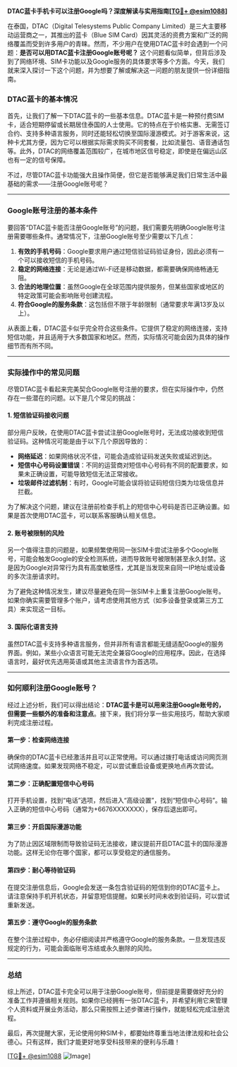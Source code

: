 **DTAC蓝卡手机卡可以注册Google吗？深度解读与实用指南[[TG💪+ @esim1088](https://t.me/s/esim1088)]**

在泰国，DTAC（Digital Telesystems Public Company Limited）是三大主要移动运营商之一，其推出的蓝卡（Blue SIM Card）因其灵活的资费方案和广泛的网络覆盖而受到许多用户的青睐。然而，不少用户在使用DTAC蓝卡时会遇到一个问题：**是否可以用DTAC蓝卡注册Google账号呢？** 这个问题看似简单，但背后涉及到了网络环境、SIM卡功能以及Google服务的具体要求等多个方面。今天，我们就来深入探讨一下这个问题，并为想要了解或解决这一问题的朋友提供一份详细指南。

### DTAC蓝卡的基本情况

首先，让我们了解一下DTAC蓝卡的一些基本信息。DTAC蓝卡是一种预付费SIM卡，适合短期停留或长期居住泰国的人士使用。它的特点在于价格实惠、无需签订合约、支持多种语言服务，同时还能轻松切换至国际漫游模式。对于游客来说，这种卡尤其方便，因为它可以根据实际需求购买不同套餐，比如流量包、语音通话包等。此外，DTAC的网络覆盖范围较广，在城市地区信号稳定，即使是在偏远山区也有一定的信号保障。

不过，尽管DTAC蓝卡功能强大且操作简便，但它是否能够满足我们日常生活中最基础的需求——注册Google账号呢？

---

### Google账号注册的基本条件

要回答“DTAC蓝卡能否注册Google账号”的问题，我们需要先明确Google账号注册需要哪些条件。通常情况下，注册Google账号至少需要以下几点：

1. **有效的手机号码**：Google要求用户通过短信验证码验证身份，因此必须有一个可以接收短信的手机号码。
2. **稳定的网络连接**：无论是通过Wi-Fi还是移动数据，都需要确保网络畅通无阻。
3. **合法的地理位置**：虽然Google在全球范围内提供服务，但某些国家或地区的特定政策可能会影响账号创建流程。
4. **符合Google的服务条款**：这包括但不限于年龄限制（通常要求年满13岁及以上）。

从表面上看，DTAC蓝卡似乎完全符合这些条件。它提供了稳定的网络连接，支持短信功能，并且适用于大多数国家和地区。然而，实际情况可能会因为具体的操作细节而有所不同。

---

### 实际操作中的常见问题

尽管DTAC蓝卡看起来完美契合Google账号注册的要求，但在实际操作中，仍然存在一些潜在的问题。以下是几个常见的挑战：

#### 1. 短信验证码接收问题
部分用户反映，在使用DTAC蓝卡尝试注册Google账号时，无法成功接收到短信验证码。这种情况可能是由于以下几个原因导致的：
   - **网络延迟**：如果网络状况不佳，可能会造成验证码发送失败或延迟到达。
   - **短信中心号码设置错误**：不同的运营商对短信中心号码有不同的配置要求，如果未正确设置，可能导致短信无法正常接收。
   - **垃圾邮件过滤机制**：有时，Google可能会误将验证码短信归类为垃圾信息并拦截。

为了解决这个问题，建议在注册前检查手机上的短信中心号码是否已正确设置。如果是首次使用DTAC蓝卡，可以联系客服确认相关信息。

#### 2. 账号被限制的风险
另一个值得注意的问题是，如果频繁使用同一张SIM卡尝试注册多个Google账号，可能会触发Google的安全检测系统，进而导致账号被限制甚至永久封禁。这是因为Google对异常行为具有高度敏感性，尤其是当发现来自同一IP地址或设备的多次注册请求时。

为了避免这种情况发生，建议尽量避免在同一张SIM卡上重复注册Google账号。如果你确实需要管理多个账户，请考虑使用其他方式（如多设备登录或第三方工具）来实现这一目标。

#### 3. 国际化语言支持
虽然DTAC蓝卡支持多种语言服务，但并非所有语言都能无缝适配Google的服务界面。例如，某些小众语言可能无法完全兼容Google的应用程序。因此，在选择语言时，最好优先选用英语或其他主流语言作为首选项。

---

### 如何顺利注册Google账号？

经过上述分析，我们可以得出结论：**DTAC蓝卡是可以用来注册Google账号的，但需要一些额外的准备和注意点**。接下来，我们将分享一些实用技巧，帮助大家顺利完成注册过程。

#### 第一步：检查网络连接
确保你的DTAC蓝卡已经激活并且可以正常使用。可以通过拨打电话或访问网页测试网络速度。如果发现网络不稳定，可以尝试重启设备或更换地点再次尝试。

#### 第二步：正确配置短信中心号码
打开手机设置，找到“电话”选项，然后进入“高级设置”，找到“短信中心号码”。输入正确的短信中心号码（通常为+6676XXXXXXX），保存后退出即可。

#### 第三步：开启国际漫游功能
为了防止因区域限制而导致验证码无法接收，建议提前开启DTAC蓝卡的国际漫游功能。这样无论你在哪个国家，都可以享受稳定的通信服务。

#### 第四步：耐心等待验证码
在提交注册信息后，Google会发送一条包含验证码的短信到你的DTAC蓝卡上。请注意保持手机开机状态，并留意短信提醒。如果长时间未收到验证码，可以尝试重新发送。

#### 第五步：遵守Google的服务条款
在整个注册过程中，务必仔细阅读并严格遵守Google的服务条款。一旦发现违反规定的行为，可能会面临账号冻结或永久删除的风险。

---

### 总结

综上所述，DTAC蓝卡完全可以用于注册Google账号，但前提是需要做好充分的准备工作并遵循相关规则。如果你已经拥有一张DTAC蓝卡，并希望利用它来管理个人资料或开展业务活动，那么只需按照上述步骤进行操作，就能轻松完成注册流程。

最后，再次提醒大家，无论使用何种SIM卡，都要始终尊重当地法律法规和社会公德心。只有这样，我们才能更好地享受科技带来的便利与乐趣！

[[TG💪+ @esim1088](https://t.me/s/esim1088) ![Image](https://i.postimg.cc/4NQfJmqS/Snipaste-2025-05-13-00-14-12.png)]